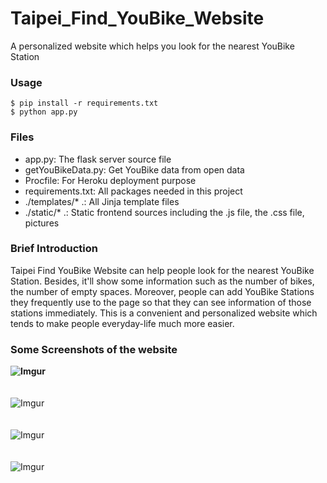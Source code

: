 # Taipei_Find_YouBike_Website
A personalized website which helps you look for the nearest YouBike Station

### Usage
```
$ pip install -r requirements.txt
$ python app.py
```

### Files
- app.py: The flask server source file
- getYouBikeData.py: Get YouBike data from open data
- Procfile: For Heroku deployment purpose
- requirements.txt: All packages needed in this project
- ./templates/* .:  All Jinja template files
- ./static/* .: Static frontend sources including the .js file, the .css file, pictures

### Brief Introduction
Taipei Find YouBike Website can help people look for the nearest YouBike Station. Besides, it'll show some information such as the number of bikes, the number of empty spaces. Moreover, people can add YouBike Stations they frequently use to the page so that they can see information of those stations immediately. This is a convenient and personalized website which tends to make people everyday-life much more easier.

### Some Screenshots of the website
**![Imgur](https://i.imgur.com/PbyElEA.png)**
\
\
\
![Imgur](https://i.imgur.com/uljyVP2.png)
\
\
\
![Imgur](https://i.imgur.com/lNaM5Mh.png)
\
\
\
![Imgur](https://i.imgur.com/dEY8eDC.png)
